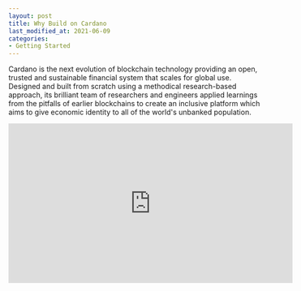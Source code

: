 ```yaml
---
layout: post
title: Why Build on Cardano
last_modified_at: 2021-06-09
categories:
- Getting Started
---
```


Cardano is the next evolution of blockchain technology providing an
open, trusted and sustainable financial system that scales for global
use. Designed and built from scratch using a methodical research-based
approach, its brilliant team of researchers and engineers applied
learnings from the pitfalls of earlier blockchains to create an
inclusive platform which aims to give economic identity to all of the
world's unbanked population.

<iframe width="560" height="315" src="https://www.youtube.com/embed/sM0_V53_kGo" title="YouTube video player" frameborder="0" allow="accelerometer; autoplay; clipboard-write; encrypted-media; gyroscope; picture-in-picture" allowfullscreen></iframe>
